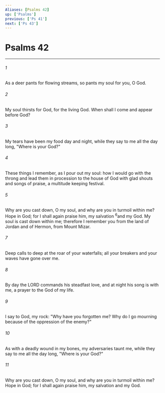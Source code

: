 ```yaml
---
Aliases: [Psalms 42]
up: ['Psalms']
previous: ['Ps 41']
next: ['Ps 43']
---
```

# Psalms 42
***



###### 1 
As a deer pants for flowing streams, so pants my soul for you, O God. 

###### 2 
My soul thirsts for God, for the living God. When shall I come and appear before God? 

###### 3 
My tears have been my food day and night, while they say to me all the day long, "Where is your God?" 

###### 4 
These things I remember, as I pour out my soul: how I would go with the throng and lead them in procession to the house of God with glad shouts and songs of praise, a multitude keeping festival. 

###### 5 
Why are you cast down, O my soul, and why are you in turmoil within me? Hope in God; for I shall again praise him, my salvation <sup class="versenum mid-line">6</sup>and my God. My soul is cast down within me; therefore I remember you from the land of Jordan and of Hermon, from Mount Mizar. 

###### 7 
Deep calls to deep at the roar of your waterfalls; all your breakers and your waves have gone over me. 

###### 8 
By day the LORD commands his steadfast love, and at night his song is with me, a prayer to the God of my life. 

###### 9 
I say to God, my rock: "Why have you forgotten me? Why do I go mourning because of the oppression of the enemy?" 

###### 10 
As with a deadly wound in my bones, my adversaries taunt me, while they say to me all the day long, "Where is your God?" 

###### 11 
Why are you cast down, O my soul, and why are you in turmoil within me? Hope in God; for I shall again praise him, my salvation and my God.
